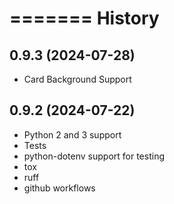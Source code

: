 =======
History
=======


0.9.3 (2024-07-28)
------------------

* Card Background Support


0.9.2 (2024-07-22)
------------------

* Python 2 and 3 support
* Tests
* python-dotenv support for testing
* tox
* ruff
* github workflows
